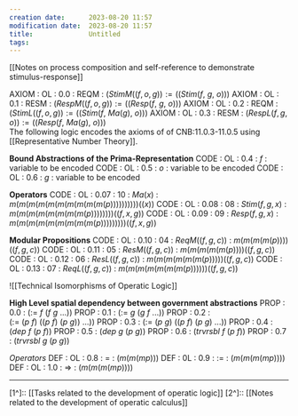```yaml
---
creation date:		2023-08-20 11:57
modification date:	2023-08-20 11:57
title: 				Untitled
tags:
---
```

[[Notes on process composition and self-reference to demonstrate stimulus-response]]

AXIOM : OL : 0.0 : REQM : $(StimM((f, o, g)) := ((Stim(f,\ g,\ o)))$
AXIOM : OL : 0.1 : RESM : $(RespM((f,o,g)) := ((Resp(f,\ g,\ o)))$
AXIOM : OL : 0.2 : REQM : $(StimL((f, o, g)) := ((Stim(f,\ Ma(g),\ o)))$
AXIOM : OL : 0.3 : RESM : $(RespL(f,g,o)) := ((Resp(f,\ Ma(g),\ o)))$  
The following logic encodes the axioms of of CNB:11.0.3-11.0.5 using [[Representative Number Theory]].

**Bound Abstractions of the Prima-Representation**
CODE : OL : 0.4 : $f$ : variable to be encoded
CODE : OL : 0.5 : $o$ : variable to be encoded
CODE : OL : 0.6 : $g$ : variable to be encoded

**Operators**
CODE : OL : 0.07 : 10 : $Ma(x)$ : $m(m(m(m(m(m(m(m(m(m(p))))))))))((x))$
CODE : OL : 0.08 : 08 : $Stim(f, g, x)$ : $m(m(m(m(m(m(m(m(p))))))))((f, x, g))$
CODE : OL : 0.09 : 09 : $Resp(f,g,x)$ : $m(m(m(m(m(m(m(m(m(p)))))))))((f, x, g))$

**Modular Propositions**
CODE : OL : 0.10 : 04 : $ReqM((f, g, c))$ : $m(m(m(m(p))))((f, g, c))$
CODE : OL : 0.11 : 05 : $ResM((f,g, c))$ : $m(m(m(m(m(p))))((f, g, c))$
CODE : OL : 0.12 : 06 : $ResL((f,g,c))$ : $m(m(m(m(m(m(p)))))((f, g, c))$
CODE : OL : 0.13 : 07 : $ReqL((f,g,c))$ : $m(m(m(m(m(m(m(p))))))((f, g, c))$

![[Technical Isomorphisms of Operatic Logic]]

**High Level spatial dependency between government abstractions**
PROP : 0.0 : $(:=\ f\ (f\ g\ ...))$
PROP : 0.1 : $(:=\ g\ (g\ f\ ...))$
PROP : 0.2 : $(:=\ (p\ f)\ ((p\ f)\ (p\ g))\ ...))$
PROP : 0.3 : $(:=\ (p\ g)\ ((p\ f)\ (p\ g) \ ...))$
PROP : 0.4 : $(dep\ f\  (p\ f))$
PROP : 0.5 : $(dep\ g\ (p\ g))$
PROP : 0.6 : $(trvrsbl\ f\ (p\ f))$
PROP : 0.7 : $(trvrsbl\ g\ (p\ g))$

*Operators*
DEF : OL : 0.8 : $=$ : $(m (m (m p)))$ 
DEF : 0L : 0.9 : $:=$ : $(m(m(m(mp))))$
DEF : OL : 1.0 : $\Rightarrow$ : $(m(m(m(mp))))$

---
[1^]:: [[Tasks related to the development of operatic logic]]
[2^]:: [[Notes related to the development of operatic calculus]]
